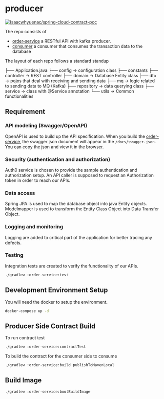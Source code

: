 # producer

[![Isaacwhyuenac/spring-cloud-contract-poc](https://app.circleci.com/pipelines/github/Isaacwhyuenac/spring-cloud-contract-poc.sv?style=svg)](https://app.circleci.com/pipelines/github/Isaacwhyuenac/spring-cloud-contract-poc)

The repo consists of

- [order-service](order-service) a RESTful API with kafka producer.
- [consumer](consumer) a consumer that consumes the transaction data to the database

The layout of each repo follows a standard standup

├── Application.java
├── config -> configuration class
├── constants
├── controller -> REST controller
├── domain -> Database Entity class
├── dto -> pojos that deal with receiving and sending data
├── mq -> logic related to sending data to MQ (Kafka)
├── repository -> data querying class
├── service -> class with @Service annotation
└── utils -> Common functionalities

## Requirement

### API modeling (Swagger/OpenAPI)

OpenAPI is used to build up the API specification. When you build the [order-service](order-service), the swagger json document will appear in the `/docs/swagger.json`. You can copy the json and view it in the browser.

### Security (authentication and authorization)

Auth0 service is chosen to provide the sample authentication and authorization setup. An API caller is supposed to request an Authorization token in order to reach our APIs.

### Data access

Spring JPA is used to map the database object into java Entity objects. Modelmapper is used to transform the Entity Class Object into Data Transfer Object.


### Logging and monitoring

Logging are added to critical part of the application for better tracing any defects.

### Testing

Integration tests are created to verify the functionality of our APIs.

```zsh
./gradlew :order-service:test
```

## Development Environment Setup

You will need the docker to setup the environment.

```zsh
docker-compose up -d
```

## Producer Side Contract Build

To run contract test

```zsh
./gradlew :order-service:contractTest
```

To build the contract for the consumer side to consume

```zsh
./gradlew :order-service:build publishToMavenLocal
```

## Build Image

```zsh
./gradlew :order-service:bootBuildImage
```


